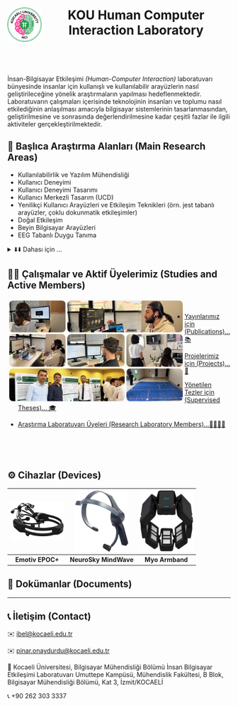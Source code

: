 <h1 align="center">
   <a href="https://github.com/HCILab-KocaeliUniversity"><img src="https://github.com/HCILab-KocaeliUniversity/.github/blob/main/Media/logo/HCI-IBEL.png" alt="Human Computer Interface Laboratory Kocaeli University" width="77" align="left" ></a>
  KOU Human Computer Interaction Laboratory
   <br>
   <br>
</h1>

<br>


İnsan-Bilgisayar Etkileşimi *(Human-Computer Interaction)* laboratuvarı bünyesinde insanlar için kullanışlı ve kullanılabilir arayüzlerin nasıl geliştirileceğine yönelik araştırmaların yapılması hedeflenmektedir. Laboratuvarın çalışmaları içerisinde teknolojinin insanları ve toplumu nasıl etkilediğinin anlaşılması amacıyla bilgisayar sistemlerinin tasarlanmasından, geliştirilmesine ve sonrasında değerlendirilmesine kadar çeşitli fazlar ile ilgili aktiviteler gerçekleştirilmektedir.

## 🔎 Başlıca Araştırma Alanları (Main Research Areas)
* Kullanılabilirlik ve Yazılım Mühendisliği
* Kullanıcı Deneyimi
* Kullanıcı Deneyimi Tasarımı
* Kullanıcı Merkezli Tasarım (UCD)
* Yenilikçi Kullanıcı Arayüzleri ve Etkileşim Teknikleri (örn. jest tabanlı arayüzler, çoklu dokunmatik etkileşimler) 
* Doğal Etkileşim
* Beyin Bilgisayar Arayüzleri
* EEG Tabanlı Duygu Tanıma

<details close>
   <summary>⬇️⬇️ Dahası için ... </summary>
   
   * Sosyal medya/sosyal ağlar

   * Çok kullanıcılı etkileşim ve işbirliği 
   
   * Sağlık hizmetleri teknolojisi
     
   * Web uygulamaları ve e-devlet kullanıcı arayüzleri
     
   * Mobilite, Mobil Erişilebilirlik, Mobil Cihazlar (Mobility/* Mobile Accessibility/Mobile Devices)
     
   * Evrensel erişilebilirlik 
     
   </details>


## 👩‍🏫 Çalışmalar ve  Aktif Üyelerimiz (Studies and Active Members)

<img src="https://github.com/HCILab-KocaeliUniversity/.github/blob/main/Media/imgs/%C3%87al%C4%B1%C5%9Fmalar.jpg" alt="Çalışmalarımız" title="Studies" width="400" align="left" >
<br>


* [Yayınlarımız için (Publications)... 📚](https://avesis.kocaeli.edu.tr/arastirma-grubu/ibel/yayinlar)

* [Projelerimiz için (Projects)... 🚀](https://avesis.kocaeli.edu.tr/arastirma-grubu/ibel/projeler)

* [Yönetilen Tezler için (Supervised Theses)... 🎓](https://avesis.kocaeli.edu.tr/arastirma-grubu/ibel/tezler)

* [Araştırma Laboratuvarı Üyeleri (Research Laboratory Members)...👩‍💻👨‍💻](https://avesis.kocaeli.edu.tr/arastirma-grubu/ibel/grup-uyeleri)


<br>
<br>
<br>

## ⚙️ Cihazlar (Devices)

| <a href="https://avesis.kocaeli.edu.tr/arastirma-grubu/ibel/cihaz/92/emotiv-epoc-14-kanalli-kablosuz-eeg-baslik"><img src="https://github.com/HCILab-KocaeliUniversity/.github/blob/main/Media/devices/EmotivEpoc%2B.png" alt="EmotivEPOC+" title="EmotivEPOC+" width="120" ></a> | <a href="https://avesis.kocaeli.edu.tr/arastirma-grubu/ibel/cihaz/93/neursosky-mindwave-mobil-2-eeg-baslik"><img src="https://github.com/HCILab-KocaeliUniversity/.github/blob/main/Media/devices/NeursoSkyMindWave.png" alt="NeursoSkyMindWave" title="NeursoSkyMindWave" width="120"></a> | <a href="https://avesis.kocaeli.edu.tr/arastirma-grubu/ibel/cihaz/94/myo-kol-bandi"><img src="https://github.com/HCILab-KocaeliUniversity/.github/blob/main/Media/devices/MYOKolBand%C4%B1.png" alt="MYOKolBandı+" title="MYOKolBandı" width="120"></a> |
|:--:|:--:|:--:|
| **Emotiv EPOC+** | **NeuroSky MindWave** | **Myo Armband** |

## 

## 📖 Dokümanlar (Documents)


--- 

## 📞 İletişim (Contact)


✉️ ibel@kocaeli.edu.tr

✉️ pinar.onaydurdu@kocaeli.edu.tr

🏫 Kocaeli Üniversitesi, Bilgisayar Mühendisliği Bölümü İnsan Bilgisayar Etkileşimi Laboratuvarı Umuttepe Kampüsü, Mühendislik Fakültesi, B Blok, Bilgisayar Mühendisliği Bölümü, Kat 3, İzmit/KOCAELİ

📞 +90 262 303 3337
